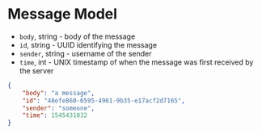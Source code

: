 # Message Model

* `body`, string - body of the message
* `id`, string - UUID identifying the message
* `sender`, string - username of the sender
* `time`, int - UNIX timestamp of when the message was first received by the server

```json
{
    "body": "a message",
    "id": "48efe860-6595-4961-9b35-e17acf2d7165",
    "sender": "someone",
    "time": 1545431032
}
```
